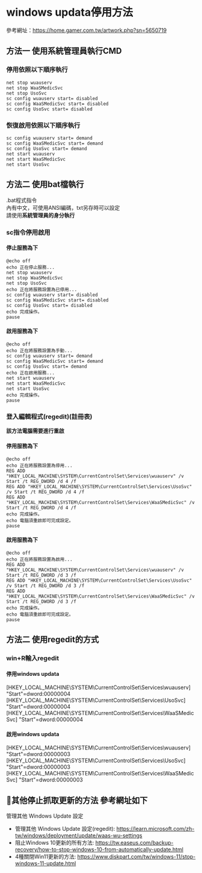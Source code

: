 # windows updata停用方法

參考網址：https://home.gamer.com.tw/artwork.php?sn=5650719

## 方法一 使用系統管理員執行CMD

### 停用依照以下順序執行
    net stop wuauserv
    net stop WaaSMedicSvc
    net stop UsoSvc
    sc config wuauserv start= disabled
    sc config WaaSMedicSvc start= disabled
    sc config UsoSvc start= disabled

### 恢復啟用依照以下順序執行
    sc config wuauserv start= demand
    sc config WaaSMedicSvc start= demand
    sc config UsoSvc start= demand
    net start wuauserv
    net start WaaSMedicSvc
    net start UsoSvc

## 方法二 使用bat檔執行
.bat程式指令  
內有中文，可使用ANSI編碼，txt另存時可以設定  
請使用**系統管理員的身分執行**
### sc指令停用啟用
#### 停止服務為下
    @echo off
    echo 正在停止服務...
    net stop wuauserv
    net stop WaaSMedicSvc
    net stop UsoSvc
    echo 正在將服務設置為已停用...
    sc config wuauserv start= disabled
    sc config WaaSMedicSvc start= disabled
    sc config UsoSvc start= disabled
    echo 完成操作。
    pause

#### 啟用服務為下
    @echo off
    echo 正在將服務設置為手動...
    sc config wuauserv start= demand
    sc config WaaSMedicSvc start= demand
    sc config UsoSvc start= demand
    echo 正在啟用服務...
    net start wuauserv
    net start WaaSMedicSvc
    net start UsoSvc
    echo 完成操作。
    pause
### 登入編輯程式(regedit)(註冊表)
**該方法電腦需要進行重啟**
#### 停用服務為下
    @echo off
    echo 正在將服務設置為停用...
    REG ADD "HKEY_LOCAL_MACHINE\SYSTEM\CurrentControlSet\Services\wuauserv" /v Start /t REG_DWORD /d 4 /f
    REG ADD "HKEY_LOCAL_MACHINE\SYSTEM\CurrentControlSet\Services\UsoSvc" /v Start /t REG_DWORD /d 4 /f
    REG ADD "HKEY_LOCAL_MACHINE\SYSTEM\CurrentControlSet\Services\WaaSMedicSvc" /v Start /t REG_DWORD /d 4 /f
    echo 完成操作。
    echo 電腦須重啟即可完成設定。
    pause
#### 啟用服務為下
    @echo off
    echo 正在將服務設置為啟用...
    REG ADD "HKEY_LOCAL_MACHINE\SYSTEM\CurrentControlSet\Services\wuauserv" /v Start /t REG_DWORD /d 3 /f
    REG ADD "HKEY_LOCAL_MACHINE\SYSTEM\CurrentControlSet\Services\UsoSvc" /v Start /t REG_DWORD /d 3 /f
    REG ADD "HKEY_LOCAL_MACHINE\SYSTEM\CurrentControlSet\Services\WaaSMedicSvc" /v Start /t REG_DWORD /d 3 /f
    echo 完成操作。
    echo 電腦須重啟即可完成設定。
    pause
## 方法二 使用regedit的方式
### win+R輸入regedit
#### 停用windows updata
 [HKEY_LOCAL_MACHINE\SYSTEM\CurrentControlSet\Services\wuauserv]
"Start"=dword:00000004
[HKEY_LOCAL_MACHINE\SYSTEM\CurrentControlSet\Services\UsoSvc]
"Start"=dword:00000004
[HKEY_LOCAL_MACHINE\SYSTEM\CurrentControlSet\Services\WaaSMedicSvc]
"Start"=dword:00000004

#### 啟用windows updata
 [HKEY_LOCAL_MACHINE\SYSTEM\CurrentControlSet\Services\wuauserv]
"Start"=dword:00000003
[HKEY_LOCAL_MACHINE\SYSTEM\CurrentControlSet\Services\UsoSvc]
"Start"=dword:00000003
[HKEY_LOCAL_MACHINE\SYSTEM\CurrentControlSet\Services\WaaSMedicSvc]
"Start"=dword:00000003

## 🔗其他停止抓取更新的方法 參考網址如下
管理其他 Windows Update 設定
- 管理其他 Windows Update 設定(regedit): https://learn.microsoft.com/zh-tw/windows/deployment/update/waas-wu-settings
- 阻止Windows 10更新的所有方法: https://tw.easeus.com/backup-recovery/how-to-stop-windows-10-from-automatically-update.html
- 4種關閉Win11更新的方法: https://www.diskpart.com/tw/windows-11/stop-windows-11-update.html
